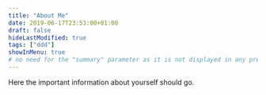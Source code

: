 ```yaml
---
title: "About Me"
date: 2019-06-17T23:53:00+01:00
draft: false
hideLastModified: true
tags: ["ddd"]
showInMenu: true
# no need for the "summary" parameter as it is not displayed in any previews
---
```


Here the important information about yourself should go.

